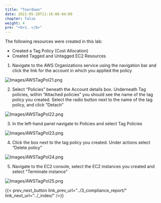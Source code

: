 ```yaml
---
title: "Teardown"
date: 2021-05-20T11:16:08-04:00
chapter: false
weight: 4
pre: "<b>1. </b>"
---
```


The following resources were created in this lab:
- Created a Tag Policy (Cost Allocation)
- Created Tagged and Untagged EC2 Resources


1. Navigate to the AWS Organizations service using the navigation bar and click the link for the account in which you applied the policy

![Images/AWSTagPol21.png](/Cost/100_8_Tag_Policies/Images/AWSTagPol21.png)

2. Select “Policies” beneath the Account details box. Underneath Tag policies, within “Attached policies” you should see the name of the tag policy you created. Select the radio button next to the name of the tag policy, and click “Detach”

![Images/AWSTagPol22.png](/Cost/100_8_Tag_Policies/Images/AWSTagPol22.png)

3. In the left-hand panel navigate to Policies and select Tag Policies

![Images/AWSTagPol23.png](/Cost/100_8_Tag_Policies/Images/AWSTagPol23.png)

4. Click the box next to the tag policy you created. Under actions select “Delete policy”

![Images/AWSTagPol24.png](/Cost/100_8_Tag_Policies/Images/AWSTagPol24.png)

5. Navigate to the EC2 console, select the EC2 instances you created and select "Terminate instance"

![Images/AWSTagPol25.png](/Cost/100_8_Tag_Policies/Images/AWSTagPol25.png)

{{< prev_next_button link_prev_url="../3_compliance_report/" link_next_url="../_index/" />}}

